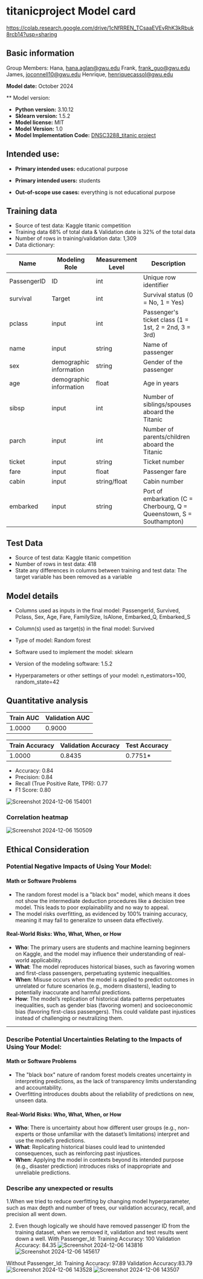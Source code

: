 # titanicproject Model card 
https://colab.research.google.com/drive/1cNfRREN_TCsaaEVEvRhK3kRbuk8rcb14?usp=sharing 

## Basic information 
Group Members:
Hana, hana.aglan@gwu.edu
Frank, frank_guo@gwu.edu
James, joconnell10@gwu.edu
Henrique, henriquecassol@gwu.edu

**Model date:** October 2024

** Model version:
- **Python version:** 3.10.12
- **Sklearn version:** 1.5.2
- **Model license:** MIT
- **Model Version:** 1.0
- **Model Implementation Code:** [DNSC3288_titanic project](./DNSC3288_titanic_project.ipynb)

## Intended use:

- **Primary intended uses:** educational purpose

- **Primary intended users:** students 

- **Out-of-scope use cases:** everything is not educational purpose 

## Training data 
- Source of test data: Kaggle titanic competition
- Training data 68% of total data & Validation date is 32% of the total data
- Number of rows in training/validation data: 1,309
- Data dictionary:

| **Name**     | **Modeling Role** | **Measurement Level** | **Description**                                             |
|--------------|-------------------|-----------------------|-------------------------------------------------------------|
| PassengerID  | ID                 | int                   | Unique row identifier                            | 
| survival     | Target             | int                   | Survival status (0 = No, 1 = Yes)                           |
| pclass       | input          | int                   | Passenger's ticket class (1 = 1st, 2 = 2nd, 3 = 3rd)        |
| name         | input          | string                | Name of passenger       | 
| sex          | demographic information          | string                | Gender of the passenger                       |
| age          | demographic information          | float                  | Age in years                                  |
| sibsp        | input          | int                 | Number of siblings/spouses aboard the Titanic               |
| parch        | input          | int                   | Number of parents/children aboard the Titanic               |
| ticket       | input          | string                   | Ticket number                                               |
| fare         | input          | float                | Passenger fare                                              |
| cabin        | input          | string/float               | Cabin number                                                |
| embarked     | input          | string               | Port of embarkation (C = Cherbourg, Q = Queenstown, S = Southampton) |


## Test Data
- Source of test data: Kaggle titanic competition 
- Number of rows in test data: 418
- State any differences in columns between training and test data: The target variable has been removed as a variable

## Model details 
- Columns used as inputs in the final model: PassengerId, Survived, Pclass, Sex, Age, Fare, FamilySize, IsAlone, Embarked_Q, Embarked_S

- Column(s) used as target(s) in the final model: Survived

- Type of model: Random forest 
- Software used to implement the model: sklearn
- Version of the modeling software: 1.5.2

- Hyperparameters or other settings of your model:
n_estimators=100, random_state=42


## Quantitative analysis 

| Train AUC | Validation AUC |
|-----------|----------------|
| 1.0000    | 0.9000         |

| Train Accuracy | Validation Accuracy | Test Accuracy |
|-----------|----------------|----------|
| 1.0000    | 0.8435         | 0.7751*   |

- Accuracy: 0.84
- Precision: 0.84
- Recall (True Positive Rate, TPR): 0.77
- F1 Score: 0.80

![Screenshot 2024-12-06 154001](https://github.com/user-attachments/assets/a01a5cf2-fd5c-4543-8d89-180f75bc56f7)
### Correlation heatmap
![Screenshot 2024-12-06 150509](https://github.com/user-attachments/assets/f2a39ba4-3c89-49b9-9283-6c7030b0a124)

## Ethical Consideration

### Potential Negative Impacts of Using Your Model:

#### Math or Software Problems
- The random forest model is a "black box" model, which means it does not show the intermediate deduction procedures like a decision tree model. This leads to poor explainability and no way to appeal.
- The model risks overfitting, as evidenced by 100% training accuracy, meaning it may fail to generalize to unseen data effectively.

#### Real-World Risks: Who, What, When, or How
- **Who**: The primary users are students and machine learning beginners on Kaggle, and the model may influence their understanding of real-world applicability.
- **What**: The model reproduces historical biases, such as favoring women and first-class passengers, perpetuating systemic inequalities.
- **When**: Misuse occurs when the model is applied to predict outcomes in unrelated or future scenarios (e.g., modern disasters), leading to potentially inaccurate and harmful predictions.
- **How**: The model’s replication of historical data patterns perpetuates inequalities, such as gender bias (favoring women) and socioeconomic bias (favoring first-class passengers). This could validate past injustices instead of challenging or neutralizing them.

---

### Describe Potential Uncertainties Relating to the Impacts of Using Your Model:

#### Math or Software Problems
- The "black box" nature of random forest models creates uncertainty in interpreting predictions, as the lack of transparency limits understanding and accountability.
- Overfitting introduces doubts about the reliability of predictions on new, unseen data.

#### Real-World Risks: Who, What, When, or How
- **Who**: There is uncertainty about how different user groups (e.g., non-experts or those unfamiliar with the dataset’s limitations) interpret and use the model’s predictions.
- **What**: Replicating historical biases could lead to unintended consequences, such as reinforcing past injustices.
- **When**: Applying the model in contexts beyond its intended purpose (e.g., disaster prediction) introduces risks of inappropriate and unreliable predictions.


### Describe any unexpected or results
1.When we tried to reduce overfitting by changing model hyperparameter, such as max depth and number of trees, our validation accuracy, recall, and precision all went down. 

2. Even though logically we should have removed passenger ID from the training dataset, when we removed it, validation and test results went down a well.
With Passenger_Id:
Training Accuracy: 100
Validation Accuracy: 84.35
![Screenshot 2024-12-06 143816](https://github.com/user-attachments/assets/4f7c91d9-e7bb-4fa0-b9d2-38a6c9973f8d)
![Screenshot 2024-12-06 145617](https://github.com/user-attachments/assets/102ca6f6-3119-4b35-ace9-1582c5028277)

Without Passenger_Id:
Training Accuracy: 97.89
Validation Accuracy:83.79
![Screenshot 2024-12-06 143528](https://github.com/user-attachments/assets/a459edbe-437a-4950-a9c8-e79f6c20c551)
![Screenshot 2024-12-06 143507](https://github.com/user-attachments/assets/dd1058b9-4b29-4bce-bba1-524b47fd303e)

